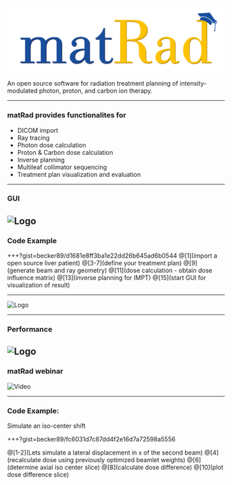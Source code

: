 ##  

![Logo](dicomImport/matrad_logo.png)
An open source software for radiation treatment planning of intensity-modulated photon, proton, and carbon ion therapy.

---

### matRad provides functionalites for 

- DICOM import
- Ray tracing
- Photon dose calculation
- Proton & Carbon dose calculation
- Inverse planning 
- Multileaf collimator sequencing
- Treatment plan visualization and evaluation

---
### GUI
![Logo](https://github.com/e0404/matRad/wiki/images/GUI-Guide_optimizedGUIScreenshot.png)
---

### Code Example
+++?gist=becker89/d1681e8ff3ba1e22dd26b645ad6b0544
@[1](import a open source liver patient)
@[3-7](define your treatment plan)
@[9](generate beam and ray geometry)
@[11](dose calculation - obtain dose influence matrix)
@[13](inverse planning for IMPT)
@[15](start GUI for visualization of result)

---

![Logo](https://github.com/e0404/matRad/wiki/images/matRadvalidation.png)

---
### Performance 
![Logo](https://github.com/e0404/matRad/wiki/images/matRadPerformanceTable.png)
---
### matRad webinar 

![Video](https://www.youtube.com/embed/40_n7BIqLdw)

---
### Code Example:
 Simulate an iso-center shift

+++?gist=becker89/fc6031d7c87dd4f2e16d7a72598a5556

@[1-2](Lets simulate a lateral displacement in x of the second beam)
@[4](recalculate dose using previously optimized beamlet weights)
@[6](determine axial iso center slice)
@[8](calculate dose difference)
@[10](plot dose difference slice)